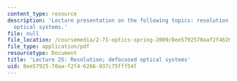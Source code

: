```yaml
---
content_type: resource
description: 'Lecture presentation on the following topics: resolution; defocused
  optical systems.'
file: null
file_location: /coursemedia/2-71-optics-spring-2009/8ee5792570aaf2f46266937c75fff54f_MIT2_71S09_lec25.pdf
file_type: application/pdf
resourcetype: Document
title: 'Lecture 25: Resolution; defocused optical systems'
uid: 8ee57925-70aa-f2f4-6266-937c75fff54f
---
```

